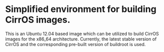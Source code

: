 # Simplified environment for building CirrOS images.

This is an Ubuntu 12.04 based image which can be utilized to build CirrOS images for the x86_64 architecture.
Currently, the latest stable version of CirrOS and the corresponding pre-built version of buildroot is used.
